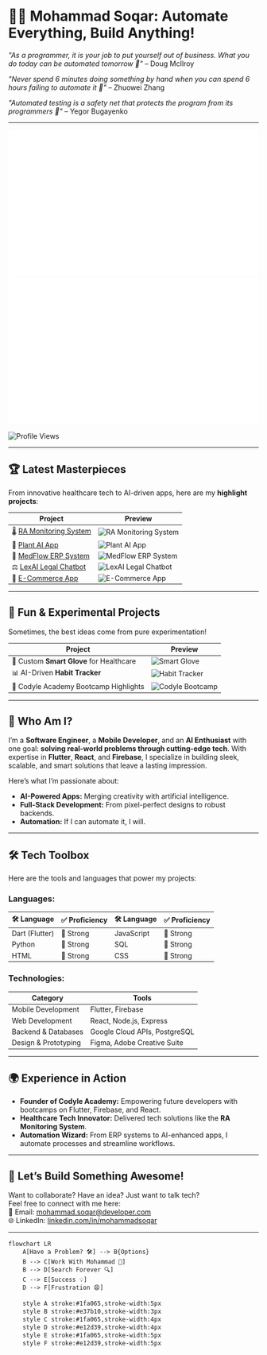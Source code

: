 # 👨‍💻 Mohammad Soqar: Automate Everything, Build Anything!  
*"As a programmer, it is your job to put yourself out of business. What you do today can be automated tomorrow 🤖"* – Doug McIlroy  

*"Never spend 6 minutes doing something by hand when you can spend 6 hours failing to automate it 👷"* – Zhuowei Zhang  

*"Automated testing is a safety net that protects the program from its programmers 🐛"* – Yegor Bugayenko  

---

<a href="https://github.com/MohammadSoqar">
<img src="https://github.com/connor9994/GitHub-Language-Stats/blob/master/generated/overview.svg#gh-dark-mode-only" />
<img src="https://github.com/connor9994/GitHub-Language-Stats/blob/master/generated/languages.svg#gh-dark-mode-only" />
</a>  

![Profile Views](https://komarev.com/ghpvc/?username=MohammadSoqar&color=red)  

---

## 🏆 **Latest Masterpieces**  
From innovative healthcare tech to AI-driven apps, here are my **highlight projects**:

| **Project**                     | **Preview**                                                                                                                                         |
|----------------------------------|-----------------------------------------------------------------------------------------------------------------------------------------------------|
| 🌡️ [RA Monitoring System](https://github.com/MohammadSoqar/RA-Monitoring-System) | <img src="https://github.com/user-attachments/assets/example1.gif" alt="RA Monitoring System" width="400" height="259">                             |
| 🌱 [Plant AI App](https://github.com/MohammadSoqar/Plant-AI-App)         | <img src="https://github.com/user-attachments/assets/example2.gif" alt="Plant AI App" width="400" height="259">                                     |
| 🏥 [MedFlow ERP System](https://github.com/MohammadSoqar/MedFlow)       | <img src="https://github.com/user-attachments/assets/example3.gif" alt="MedFlow ERP System" width="400" height="259">                               |
| ⚖️ [LexAI Legal Chatbot](https://github.com/MohammadSoqar/LexAI)        | <img src="https://github.com/user-attachments/assets/example4.gif" alt="LexAI Legal Chatbot" width="400" height="259">                              |
| 🛒 [E-Commerce App](https://github.com/MohammadSoqar/E-Commerce-App)   | <img src="https://github.com/user-attachments/assets/example5.gif" alt="E-Commerce App" width="400" height="259">                                   |

---

## 🌟 **Fun & Experimental Projects**  
Sometimes, the best ideas come from pure experimentation!  

| Project                                | Preview                                      |
|----------------------------------------|----------------------------------------------|
| 🤖 Custom **Smart Glove** for Healthcare | <img src="https://github.com/user-attachments/assets/smart_glove.gif" alt="Smart Glove" width="60" height="60"> |
| 📊 AI-Driven **Habit Tracker**          | <img src="https://github.com/user-attachments/assets/habit_tracker.gif" alt="Habit Tracker" width="60" height="60"> |
| 🚀 Codyle Academy Bootcamp Highlights   | <img src="https://github.com/user-attachments/assets/codyle_bootcamp.gif" alt="Codyle Bootcamp" width="60" height="60"> |

---

## 🚀 **Who Am I?**  
I’m a **Software Engineer**, a **Mobile Developer**, and an **AI Enthusiast** with one goal: **solving real-world problems through cutting-edge tech**. With expertise in **Flutter**, **React**, and **Firebase**, I specialize in building sleek, scalable, and smart solutions that leave a lasting impression.

Here’s what I’m passionate about:  
- **AI-Powered Apps:** Merging creativity with artificial intelligence.  
- **Full-Stack Development:** From pixel-perfect designs to robust backends.  
- **Automation:** If I can automate it, I will.  

---

## 🛠️ **Tech Toolbox**  
Here are the tools and languages that power my projects:  

### **Languages:**  
| 🛠️ Language      | ✅ Proficiency | 🛠️ Language    | ✅ Proficiency |
|-------------------|---------------|----------------|---------------|
| Dart (Flutter)    | 💪 Strong     | JavaScript     | 💪 Strong     |
| Python            | 💪 Strong     | SQL            | 💪 Strong     |
| HTML              | 💪 Strong     | CSS            | 💪 Strong     |

### **Technologies:**  
| **Category**           | **Tools**                                                                 |
|-------------------------|---------------------------------------------------------------------------|
| Mobile Development      | Flutter, Firebase                                                       |
| Web Development         | React, Node.js, Express                                                 |
| Backend & Databases     | Google Cloud APIs, PostgreSQL                                           |
| Design & Prototyping    | Figma, Adobe Creative Suite                                             |

---

## 🌍 **Experience in Action**  
- **Founder of Codyle Academy:** Empowering future developers with bootcamps on Flutter, Firebase, and React.  
- **Healthcare Tech Innovator:** Delivered tech solutions like the **RA Monitoring System**.  
- **Automation Wizard:** From ERP systems to AI-enhanced apps, I automate processes and streamline workflows.  

---

## 🎯 **Let’s Build Something Awesome!**  
Want to collaborate? Have an idea? Just want to talk tech?  
Feel free to connect with me here:  
📧 Email: [mohammad.soqar@developer.com](mailto:mohammad.soqar@developer.com)  
🌐 LinkedIn: [linkedin.com/in/mohammadsoqar](https://linkedin.com/in/mohammadsoqar)  

---

```mermaid
flowchart LR
    A[Have a Problem? 🛠️] --> B{Options}
    B --> C[Work With Mohammad 🚀]
    B --> D[Search Forever 🔍]
    C --> E[Success 💡]
    D --> F[Frustration 😩]

    style A stroke:#1fa065,stroke-width:5px
    style B stroke:#e37b10,stroke-width:3px
    style C stroke:#1fa065,stroke-width:4px
    style D stroke:#e12d39,stroke-width:4px
    style E stroke:#1fa065,stroke-width:5px
    style F stroke:#e12d39,stroke-width:5px
